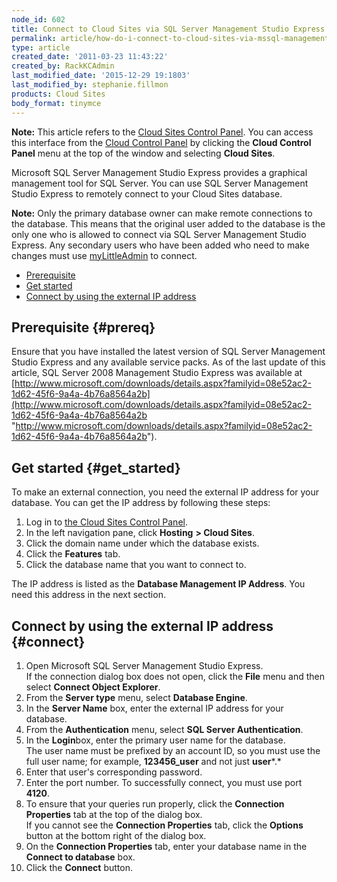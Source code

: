 ```yaml
---
node_id: 602
title: Connect to Cloud Sites via SQL Server Management Studio Express
permalink: article/how-do-i-connect-to-cloud-sites-via-mssql-management-studio
type: article
created_date: '2011-03-23 11:43:22'
created_by: RackKCAdmin
last_modified_date: '2015-12-29 19:1803'
last_modified_by: stephanie.fillmon
products: Cloud Sites
body_format: tinymce
---
```


**Note:** This article refers to the [Cloud Sites Control
Panel](https://manage.rackspacecloud.com/). You can access this
interface from the [Cloud Control Panel](https://mycloud.rackspace.com/)
by clicking the **Cloud Control Panel** menu at the top of the window
and selecting **Cloud Sites**.

Microsoft SQL Server Management Studio Express provides a graphical
management tool for SQL Server. You can use SQL Server Management Studio
Express to remotely connect to your Cloud Sites database.

**Note:** Only the primary database owner can make remote connections to
the database. This means that the original user added to the database is
the only one who is allowed to connect via SQL Server Management Studio
Express. Any secondary users who have been added who need to make
changes must use
[myLittleAdmin](http://www.rackspace.com/knowledge_center/article/rackspace-cloud-sites-essentials-mylittleadmin-database-management-interface "Working with a MSSQL database")
to connect.

-   [Prerequisite](#prereq)
-   [Get started](#get_started)
-   [Connect by using the external IP address](#connect)

Prerequisite {#prereq}
------------

Ensure that you have installed the latest version of SQL Server
Management Studio Express and any available service packs. As of the
last update of this article, SQL Server 2008 Management Studio Express
was available at
[http://www.microsoft.com/downloads/details.aspx?familyid=08e52ac2-1d62-45f6-9a4a-4b76a8564a2b](http://www.microsoft.com/downloads/details.aspx?familyid=08e52ac2-1d62-45f6-9a4a-4b76a8564a2b "http://www.microsoft.com/downloads/details.aspx?familyid=08e52ac2-1d62-45f6-9a4a-4b76a8564a2b").

Get started {#get_started}
-----------

To make an external connection, you need the external IP address for
your database. You can get the IP address by following these steps:

1.  Log in to [the Cloud Sites Control
    Panel](https://manage.rackspacecloud.com "https://manage.rackspacecloud.com").
2.  In the left navigation pane, click **Hosting** **\> Cloud Sites**.
3.  Click the domain name under which the database exists.
4.  Click the **Features** tab.
5.  Click the database name that you want to connect to.

The IP address is listed as the **Database Management IP Address**. You
need this address in the next section.

Connect by using the external IP address {#connect}
----------------------------------------

1.  Open Microsoft SQL Server Management Studio Express.\
     If the connection dialog box does not open, click the **File** menu
    and then select **Connect Object Explorer**.
2.  From the **Server type** menu, select **Database Engine**.
3.  In the **Server Name** box, enter the external IP address for your
    database.
4.  From the **Authentication** menu, select **SQL Server
    Authentication**.
5.  In the **Login**box, enter the primary user name for the database.\
     The user name must be prefixed by an account ID, so you must use
    the full user name; for example, **123456\_user** and not just
    **user***.*
6.  Enter that user's corresponding password.
7.  Enter the port number. To successfully connect, you must use port
    **4120**.
8.  To ensure that your queries run properly, click the **Connection
    Properties** tab at the top of the dialog box.\
     If you cannot see the **Connection Properties** tab, click the
    **Options** button at the bottom right of the dialog box.
9.  On the **Connection Properties** tab, enter your database name in
    the **Connect to database** box.
10. Click the **Connect** button.



